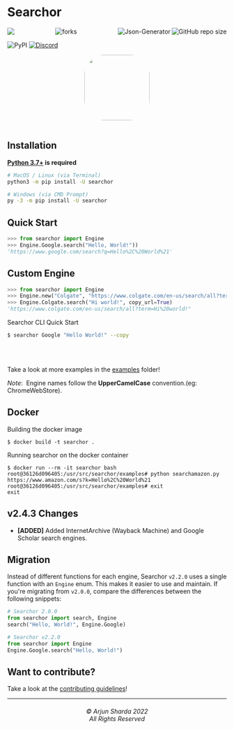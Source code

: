 Searchor
========


<img align="left" src="http://estruyf-github.azurewebsites.net/api/VisitorHit?user=ArjunSharda&repo=Searchor&countColorcountColor&countColor=%237B1E7B"/>
<img align="right" src="https://img.shields.io/github/repo-size/ArjunSharda/Searchor?style=for-the-badge&logo=appveyor" alt="GitHub repo size"/>

<img align="right" alt="Json-Generator" src="https://socialify.git.ci/ArjunSharda/Searchor/image?description=1&font=Rokkitt&forks=1&issues=1&language=1&logo=https%3A%2F%2Fgithub.com%2FArjunSharda%2FSearchor%2Fblob%2Fmain%2Fext%2Fsearchor.png%3Fraw%3Dtrue&name=1&owner=1&pattern=Floating%20Cogs&pulls=1&stargazers=1&theme=Light" />

<p align="center">
<img src="https://forthebadge.com/images/badges/built-with-love.svg" alt=" forks"/>
</p>

![PyPI](https://img.shields.io/pypi/v/searchor?color=green&logo=python&logoColor=green)
[![Discord](https://img.shields.io/discord/1026470859868741662)](https://discord.gg/fPXNMW7swn)
<div style="text-align: center; display: grid; justify-content: center;"><img style="margin: auto; margin-bottom: 1rem; border-radius: 30%;" height="150" width="150" src="https://raw.githubusercontent.com/ArjunSharda/Searchor/main/ext/searchor.png"/></div>


Installation
------------
**[Python 3.7+](https://www.python.org/downloads/) is required**
```bash
# MacOS / Linux (via Terminal)
python3 -m pip install -U searchor

# Windows (via CMD Prompt)
py -3 -m pip install -U searchor
```

Quick Start
-----------
```python
>>> from searchor import Engine
>>> Engine.Google.search("Hello, World!"))
'https://www.google.com/search?q=Hello%2C%20World%21'
```
Custom Engine
-------------
```python
>>> from searchor import Engine
>>> Engine.new("Colgate", "https://www.colgate.com/en-us/search/all?term=")
>>> Engine.Colgate.search("Hi world!", copy_url=True)
'https://www.colgate.com/en-us/search/all?term=Hi%20world!"
```
Searchor CLI Quick Start
```bash
$ searchor Google "Hello World!" --copy
```
<br>
</br>

Take a look at more examples in the [examples](https://github.com/ArjunSharda/Searchor/tree/main/examples) folder!

*Note*:&nbsp; Engine names follow the **UpperCamelCase** convention.(eg: ChromeWebStore).

Docker
------

Building the docker image
```
$ docker build -t searchor .
```

Running searchor on the docker container
```
$ docker run --rm -it searchor bash
root@36126d096405:/usr/src/searchor/examples# python searchamazon.py
https://www.amazon.com/s?k=Hello%2C%20World%21
root@36126d096405:/usr/src/searchor/examples# exit
exit
```

v2.4.3 Changes
--------------
- **[ADDED]** Added InternetArchive (Wayback Machine) and Google Scholar search engines.

Migration
---------
Instead of different functions for each engine, Searchor `v2.2.0` uses a single function with an `Engine` enum. This makes it easier to use and maintain. If you're migrating from `v2.0.0`, compare the differences between the following snippets:
```python
# Searchor 2.0.0
from searchor import search, Engine
search("Hello, World!", Engine.Google)
```
```python
# Searchor v2.2.0
from searchor import Engine
Engine.Google.search("Hello, World!")
```

## Want to contribute?
Take a look at the [contributing guidelines](CONTRIBUTING.md)!

<hr>
<h6 align="center">© Arjun Sharda 2022 
<br>
All Rights Reserved</h6>
